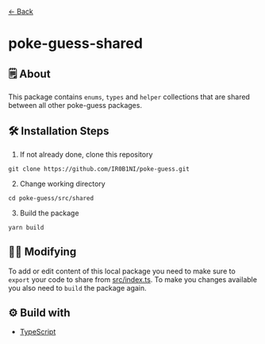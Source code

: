[← Back](https://github.com/IR0B1NI/poke-guess)

# poke-guess-shared

## 🗒 About

This package contains `enums`, `types` and `helper` collections that are shared between all other poke-guess packages.

## 🛠 Installation Steps

1. If not already done, clone this repository

```shell
git clone https://github.com/IR0B1NI/poke-guess.git
```

2. Change working directory

```shell
cd poke-guess/src/shared
```

3. Build the package

```shell
yarn build
```

## 👷‍♀️ Modifying

To add or edit content of this local package you need to make sure to `export` your code to share from [src/index.ts](./src/index.ts). To make you changes available you also need to `build` the package again.

## ⚙️ Build with

-   [TypeScript](https://www.typescriptlang.org/)
